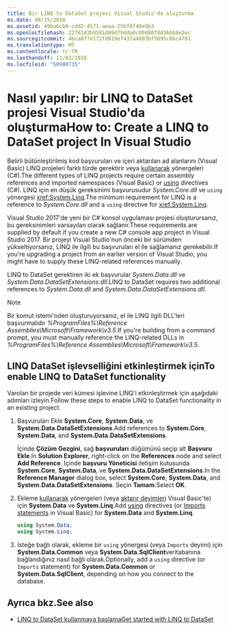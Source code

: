 ```yaml
---
title: Bir LINQ to DataSet projesi Visual Studio'da oluşturma
ms.date: 08/15/2018
ms.assetid: 49ba6cb0-cdd2-4571-aeaa-25bf0f40e9b3
ms.openlocfilehash: 22763d3b9581d09d7bdda0c09480f8d36bb8e2ec
ms.sourcegitcommit: 4bca8f7e172fd019ef437a4803bf5895c6bc4781
ms.translationtype: MT
ms.contentlocale: tr-TR
ms.lasthandoff: 11/03/2018
ms.locfileid: "50980735"
---
```

# <a name="how-to-create-a-linq-to-dataset-project-in-visual-studio"></a><span data-ttu-id="79464-102">Nasıl yapılır: bir LINQ to DataSet projesi Visual Studio'da oluşturma</span><span class="sxs-lookup"><span data-stu-id="79464-102">How to: Create a LINQ to DataSet project In Visual Studio</span></span>

<span data-ttu-id="79464-103">Belirli bütünleştirilmiş kod başvuruları ve içeri aktarılan ad alanlarını (Visual Basic) LINQ projeleri farklı türde gerektirir veya [kullanarak](../../../csharp/language-reference/keywords/using-directive.md) yönergeleri (C#).</span><span class="sxs-lookup"><span data-stu-id="79464-103">The different types of LINQ projects require certain assembly references and imported namespaces (Visual Basic) or [using](../../../csharp/language-reference/keywords/using-directive.md) directives (C#).</span></span> <span data-ttu-id="79464-104">LINQ için en düşük gereksinimi başvurusudur *System.Core.dll* ve `using` yönergesi <xref:System.Linq>.</span><span class="sxs-lookup"><span data-stu-id="79464-104">The minimum requirement for LINQ is a reference to *System.Core.dll* and a `using` directive for <xref:System.Linq>.</span></span>

<span data-ttu-id="79464-105">Visual Studio 2017'de yeni bir C# konsol uygulaması projesi oluşturursanız, bu gereksinimleri varsayılan olarak sağlanır.</span><span class="sxs-lookup"><span data-stu-id="79464-105">These requirements are supplied by default if you create a new C# console app project in Visual Studio 2017.</span></span> <span data-ttu-id="79464-106">Bir projeyi Visual Studio'nun önceki bir sürümden yükseltiyorsanız, LINQ ile ilgili bu başvuruları el ile sağlamanız gerekebilir.</span><span class="sxs-lookup"><span data-stu-id="79464-106">If you're upgrading a project from an earlier version of Visual Studio, you might have to supply these LINQ-related references manually.</span></span>

<span data-ttu-id="79464-107">LINQ to DataSet gerektiren iki ek başvurular *System.Data.dll* ve *System.Data.DataSetExtensions.dll*.</span><span class="sxs-lookup"><span data-stu-id="79464-107">LINQ to DataSet requires two additional references to *System.Data.dll* and *System.Data.DataSetExtensions.dll*.</span></span>

> [!NOTE]
> <span data-ttu-id="79464-108">Bir komut istemi'nden oluşturuyorsanız, el ile LINQ ilgili DLL'leri başvurmalıdır *%ProgramFiles%\Reference Assemblies\Microsoft\Framework\v3.5*.</span><span class="sxs-lookup"><span data-stu-id="79464-108">If you're building from a command prompt, you must manually reference the LINQ-related DLLs in *%ProgramFiles%\Reference Assemblies\Microsoft\Framework\v3.5*.</span></span>

## <a name="to-enable-linq-to-dataset-functionality"></a><span data-ttu-id="79464-109">LINQ DataSet işlevselliğini etkinleştirmek için</span><span class="sxs-lookup"><span data-stu-id="79464-109">To enable LINQ to DataSet functionality</span></span>

<span data-ttu-id="79464-110">Varolan bir projede veri kümesi işlevine LINQ'i etkinleştirmek için aşağıdaki adımları izleyin.</span><span class="sxs-lookup"><span data-stu-id="79464-110">Follow these steps to enable LINQ to DataSet functionality in an existing project.</span></span>

1. <span data-ttu-id="79464-111">Başvuruları Ekle **System.Core**, **System.Data**, ve **System.Data.DataSetExtensions**.</span><span class="sxs-lookup"><span data-stu-id="79464-111">Add references to **System.Core**, **System.Data**, and **System.Data.DataSetExtensions**.</span></span>

   <span data-ttu-id="79464-112">İçinde **Çözüm Gezgini**, sağ **başvuruları** düğümünü seçip alt **Başvuru Ekle**.</span><span class="sxs-lookup"><span data-stu-id="79464-112">In **Solution Explorer**, right-click on the **References** node and select **Add Reference**.</span></span> <span data-ttu-id="79464-113">İçinde **başvuru Yöneticisi** iletişim kutusunda **System.Core**, **System.Data**, ve **System.Data.DataSetExtensions**.</span><span class="sxs-lookup"><span data-stu-id="79464-113">In the **Reference Manager** dialog box, select **System.Core**, **System.Data**, and **System.Data.DataSetExtensions**.</span></span> <span data-ttu-id="79464-114">Seçin **Tamam**.</span><span class="sxs-lookup"><span data-stu-id="79464-114">Select **OK**.</span></span>

1. <span data-ttu-id="79464-115">Ekleme [kullanarak](../../../csharp/language-reference/keywords/using-directive.md) yönergeleri (veya [aktarır deyimleri](../../../visual-basic/language-reference/statements/imports-statement-net-namespace-and-type.md) Visual Basic'te) için **System.Data** ve **System.Linq**.</span><span class="sxs-lookup"><span data-stu-id="79464-115">Add [using](../../../csharp/language-reference/keywords/using-directive.md) directives (or [Imports statements](../../../visual-basic/language-reference/statements/imports-statement-net-namespace-and-type.md) in Visual Basic) for **System.Data** and **System.Linq**.</span></span>

   ```csharp
   using System.Data;
   using System.Linq;
   ```

1. <span data-ttu-id="79464-116">İsteğe bağlı olarak, ekleme bir `using` yönergesi (veya `Imports` deyimi) için **System.Data.Common** veya **System.Data.SqlClient**veritabanına bağlandığınız nasıl bağlı olarak.</span><span class="sxs-lookup"><span data-stu-id="79464-116">Optionally, add a `using` directive (or `Imports` statement) for **System.Data.Common** or **System.Data.SqlClient**, depending on how you connect to the database.</span></span>

## <a name="see-also"></a><span data-ttu-id="79464-117">Ayrıca bkz.</span><span class="sxs-lookup"><span data-stu-id="79464-117">See also</span></span>

- [<span data-ttu-id="79464-118">LINQ to DataSet kullanmaya başlama</span><span class="sxs-lookup"><span data-stu-id="79464-118">Get started with LINQ to DataSet</span></span>](../../../../docs/framework/data/adonet/getting-started-linq-to-dataset.md)
